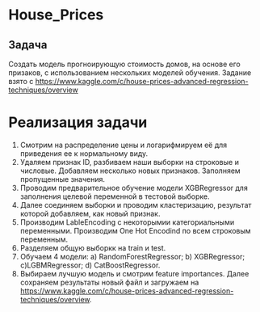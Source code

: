 # House_Prices
## Задача
Создать модель прогноирующую стоимость домов, на основе его призаков, с использованием нескольких моделей обучения. Задание взято с https://www.kaggle.com/c/house-prices-advanced-regression-techniques/overview

# Реализация задачи
1. Смотрим на распределение цены и логарифмируем её для приведения ее к нормальному виду.
2. Удаляем признак ID, разбиваем наши выборки на строковые и числовые. Добавляем несколько новых признаков. Заполняем пропущенные значения.
3. Проводим предварительное обучение модели XGBRegressor для заполнения целевой переменной в тестовой выборке.
4. Далее соединяем выборки и проводим кластеризацию, результат которой добавляем, как новый признак.
5. Производим LableEncoding с некоторымии категориальными переменными. Производим One Hot Encodind по всем строковым переменным.
6. Разделяем общую выборкк на train и test.
7. Обучаем 4 модели:
  a) RandomForestRegressor;
  b) XGBRegressor;
  c)LGBMRegressor;
  d) CatBoostRegressor.
8. Выбираем лучшую модель и смотрим feature importances. Далее сохраняем результаты  новый файл и загружаем на https://www.kaggle.com/c/house-prices-advanced-regression-techniques/overview.

